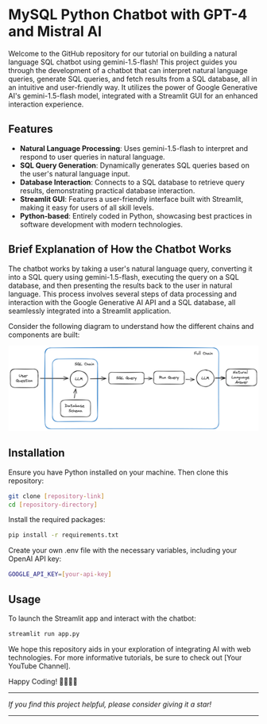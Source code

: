 # MySQL Python Chatbot with GPT-4 and Mistral AI

Welcome to the GitHub repository for our tutorial on building a natural language SQL chatbot using gemini-1.5-flash! This project guides you through the development of a chatbot that can interpret natural language queries, generate SQL queries, and fetch results from a SQL database, all in an intuitive and user-friendly way. It utilizes the power of Google Generative AI's gemini-1.5-flash model, integrated with a Streamlit GUI for an enhanced interaction experience.


## Features
- **Natural Language Processing**: Uses gemini-1.5-flash to interpret and respond to user queries in natural language.
- **SQL Query Generation**: Dynamically generates SQL queries based on the user's natural language input.
- **Database Interaction**: Connects to a SQL database to retrieve query results, demonstrating practical database interaction.
- **Streamlit GUI**: Features a user-friendly interface built with Streamlit, making it easy for users of all skill levels.
- **Python-based**: Entirely coded in Python, showcasing best practices in software development with modern technologies.

## Brief Explanation of How the Chatbot Works

The chatbot works by taking a user's natural language query, converting it into a SQL query using gemini-1.5-flash, executing the query on a SQL database, and then presenting the results back to the user in natural language. This process involves several steps of data processing and interaction with the  Google Generative AI API and a SQL database, all seamlessly integrated into a Streamlit application.

Consider the following diagram to understand how the different chains and components are built:

![Chatbot Architecture](./docs/mysql-chains.png)

## Installation
Ensure you have Python installed on your machine. Then clone this repository:

```bash
git clone [repository-link]
cd [repository-directory]
```

Install the required packages:

```bash
pip install -r requirements.txt
```

Create your own .env file with the necessary variables, including your OpenAI API key:

```bash
GOOGLE_API_KEY=[your-api-key]
```

## Usage
To launch the Streamlit app and interact with the chatbot:

```bash
streamlit run app.py
```

We hope this repository aids in your exploration of integrating AI with web technologies. For more informative tutorials, be sure to check out [Your YouTube Channel].

Happy Coding! 🚀👨‍💻🤖

---

*If you find this project helpful, please consider giving it a star!*

---
